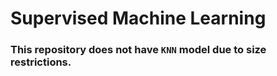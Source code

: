 # Supervised Machine Learning
 
### This repository does not have `KNN` model due to size restrictions.
